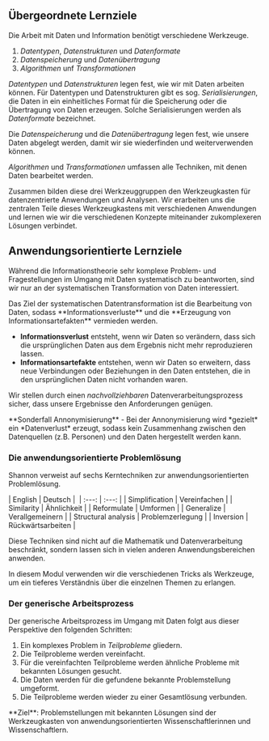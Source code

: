 ## Übergeordnete Lernziele

Die Arbeit mit Daten und Information benötigt verschiedene Werkzeuge.

1. *Datentypen*, *Datenstrukturen* und *Datenformate*
2. *Datenspeicherung* und *Datenübertragung*
3. *Algorithmen* unf *Transformationen*  

*Datentypen* und *Datenstrukturen* legen fest, wie wir mit Daten arbeiten können. Für Datentypen und Datenstrukturen gibt es sog. *Serialisierungen*, die Daten in ein einheitliches Format für die Speicherung oder die Übertragung von Daten erzeugen. Solche Serialisierungen werden als *Datenformate* bezeichnet. 

Die *Datenspeicherung* und die *Datenübertragung* legen fest, wie unsere Daten abgelegt werden, damit wir sie wiederfinden und weiterverwenden können.

*Algorithmen* und *Transformationen* umfassen alle Techniken, mit denen Daten bearbeitet werden.

Zusammen bilden diese drei Werkzeuggruppen den Werkzeugkasten für datenzentrierte Anwendungen und Analysen. Wir erarbeiten uns die zentralen Teile dieses Werkzeugkastens mit verschiedenen Anwendungen und lernen wie wir die verschiedenen Konzepte miteinander zukomplexeren Lösungen verbindet.  

## Anwendungsorientierte Lernziele

Während die Informationstheorie sehr komplexe Problem- und Fragestellungen im Umgang mit Daten systematisch zu beantworten, sind wir nur an der systematischen Transformation von Daten interessiert. 

<p class="alert alert-primary" markdown="1">
Das Ziel der systematischen Datentransformation ist die Bearbeitung von Daten, sodass **Informationsverluste** und die **Erzeugung von Informationsartefakten** vermieden werden.
</p>

* **Informationsverlust** entsteht, wenn wir Daten so verändern, dass sich die ursprünglichen Daten aus dem Ergebnis nicht mehr reproduzieren lassen.
* **Informationsartefakte** entstehen, wenn wir Daten so erweitern, dass neue Verbindungen oder Beziehungen in den Daten entstehen, die in den ursprünglichen Daten nicht vorhanden waren. 

Wir stellen durch einen *nachvollziehbaren* Datenverarbeitungsprozess sicher, dass unsere Ergebnisse den Anforderungen genügen. 

<p class="alert alert-warning" markdown="1">
**Sonderfall Annonymisierung** - Bei der Annonymisierung wird *gezielt* ein *Datenverlust* erzeugt, sodass kein Zusammenhang zwischen den Datenquellen (z.B. Personen) und den Daten hergestellt werden kann. 
</p>

### Die anwendungsorientierte Problemlösung

Shannon verweist auf sechs Kerntechniken zur anwendungsorientierten Problemlösung.

<div class="alert alert-success" markdown="1">
| English   | Deutsch | 
| :---: | :---: |
| Simplification | Vereinfachen | 
| Similarity | Ähnlichkeit | 
| Reformulate | Umformen |
| Generalize | Verallgemeinern | 
| Structural analysis | Problemzerlegung | 
| Inversion | Rückwärtsarbeiten |
</div>

Diese Techniken sind nicht auf die Mathematik und Datenverarbeitung beschränkt, sondern lassen sich in vielen anderen Anwendungsbereichen anwenden. 

In diesem Modul verwenden wir die verschiedenen Tricks als Werkzeuge, um ein tieferes Verständnis über die einzelnen Themen zu erlangen.

### Der generische Arbeitsprozess

Der generische Arbeitsprozess im Umgang mit Daten folgt aus dieser Perspektive den folgenden Schritten: 

1. Ein komplexes Problem in *Teilprobleme* gliedern. 
2. Die Teilprobleme werden vereinfacht. 
3. Für die vereinfachten Teilprobleme werden ähnliche Probleme mit bekannten Lösungen gesucht. 
4. Die Daten werden für die gefundene bekannte Problemstellung umgeformt.
5. Die Teilprobleme werden wieder zu einer Gesamtlösung verbunden.

<p class="alert alert-success" markdown="1">
**Ziel**: Problemstellungen mit bekannten Lösungen sind der Werkzeugkasten von anwendungsorientierten Wissenschaftlerinnen und Wissenschaftlern.
</p>
